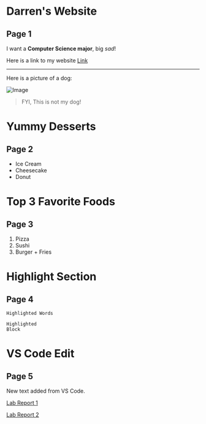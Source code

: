# Darren's Website
## Page 1

I want a **Computer Science major**, big *sad*!

Here is a link to my website [Link](https://damiyu.github.io/cse15l-lab-reports/)

---

Here is a picture of a dog:

![Image](https://hips.hearstapps.com/hmg-prod.s3.amazonaws.com/images/dog-puppy-on-garden-royalty-free-image-1586966191.jpg?crop=1.00xw:0.669xh;0,0.190xh&resize=800:*)
> FYI, This is not my dog!

# Yummy Desserts
## Page 2

* Ice Cream
* Cheesecake
* Donut

# Top 3 Favorite Foods
## Page 3

1. Pizza
2. Sushi
3. Burger + Fries

# Highlight Section
## Page 4

`Highlighted Words`


```
Highlighted
Block
```

# VS Code Edit
## Page 5

New text added from VS Code.

[Lab Report 1](https://damiyu.github.io/cse15l-lab-reports/lab-report-1-week-2.html)

[Lab Report 2](https://damiyu.github.io/cse15l-lab-reports/lab-report-1-week-4.html)
